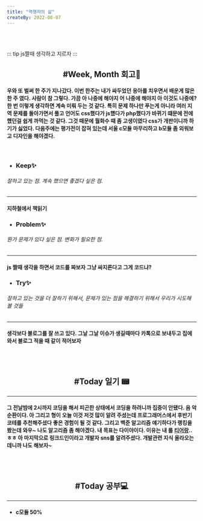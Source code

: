 ```yaml
---
title: "역행자의 삶"
createBy: 2022-08-07
---
```



<br>
<br>

::: tip 
js짤때 생각하고 지르자
::: 

<h2 style="text-align:center">#Week, Month 회고🎇</h2>


#### 우와 또 벌써 한 주가 지나갔다. 이번 한주는 내가 싸두었던 응아를 치우면서 배운게 많은 한 주 였다. 사람이 참 그렇다. 가끔 아 나중에 해야지 어 나중에 해야지 아 이것도 나중에? 한 번 이렇게 생각하면 계속 미뤄 두는 것 같다. 특히 문제 하나만 푸는게 아니라 여러 지역 문제를 돌아가면서 풀고 언어도 css했다가 js헀다가 php했다가 바뀌기 떄문에 전에 헀던걸 쉽게 까먹는 것 같다. 그것 때문에 월화수 때 좀 고생이였다 css가 개판이니까 하기가 싫었다. 다음주에는 평가전이 잡혀 있는데 서울 c모듈 마무리하고 b모듈 좀 외워보고 디자인을 해야겠다.

<br>

- ### Keep✨  
###### 잘하고 있는 점. 계속 했으면 좋겠다 싶은 점.
---
#### 지하철에서 책읽기


- ### Problem✨ 
###### 뭔가 문제가 있다 싶은 점. 변화가 필요한 점.
---
#### js 짤때 생각을 하면서 코드를 짜보자 그냥 싸지른다고 그게 코드냐?

- ### Try✨
###### 잘하고 있는 것을 더 잘하기 위해서, 문제가 있는 점을 해결하기 위해서 우리가 시도해 볼 것들
---
#### 생각보다 블로그를 잘 쓰고 있다. 그날 그날 이슈가 생길때마다 카톡으로 보내두고 집에와서 블로그 적을 때 같이 적어보자

<br>
<br>



<h2 style="text-align:center">#Today 일기 📟</h2>

---
#### 그 전날밤에 2시까지 코딩을 해서 피곤한 상태에서 코딩을 하려니까 집중이 안됐다. 음 악순환이다. 아 그리고 형이 오늘 이것 저것 많이 알려 주셨는데 프로그래머스에서 후반기 코테를 추천해주셨다 좋은 경험이 될 것 같다. 그리고 백준 알고리즘 얘기하다가 랭킹을 봤는데 와우~ 나도 알고리즘 좀 해야겠다. 내 목표는 다이야이다. 이유는 내 롤 [티어랑](https://www.op.gg/summoners/kr/fifi21)..ㅎㅎ 아 마지막으로 링크드인이라고 개발자 sns를 알려주셨다. 개발관련 지식 올라오는데니까 나도 해보자~

<br>
<br>

<h2 style="text-align:center">#Today 공부💻</h2>

---
- #### c모듈 50%


